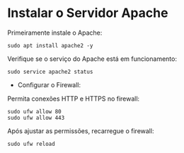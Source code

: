 # Instalar o Servidor Apache

Primeiramente instale o Apache:

    sudo apt install apache2 -y
    
Verifique se o serviço do Apache está em funcionamento:

    sudo service apache2 status

- Configurar o Firewall:

Permita conexões HTTP e HTTPS no firewall:

    sudo ufw allow 80
    sudo ufw allow 443

Após ajustar as permissões, recarregue o firewall:

    sudo ufw reload

